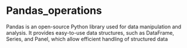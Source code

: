 # Pandas_operations
Pandas is an open-source Python library used for data manipulation and analysis. It provides easy-to-use data structures, such as DataFrame, Series, and Panel, which allow efficient handling of structured data
